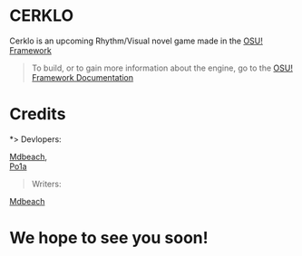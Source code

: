 # CERKLO

Cerklo is an upcoming Rhythm/Visual novel game made in the [OSU! Framework](https://github.com/ppy/osu-framework)

> To build, or to gain more information about the engine, go to the [OSU! Framework Documentation](https://github.com/ppy/osu-framework/wiki)

# Credits
*> Devlopers:

[Mdbeach](https://github.com/mdbeach),   
[Po1a](https://github.com/po1a)

>Writers:

[Mdbeach](https://github.com/mdbeach)

# We hope to see you soon!